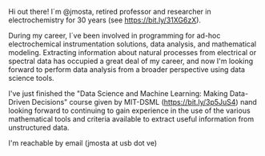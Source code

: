 Hi out there! I´m @jmosta, retired professor and researcher in electrochemistry for 30 years (see https://bit.ly/31XG6zX).

During my career, I´ve been involved in programming for ad-hoc electrochemical instrumentation solutions, data analysis, and mathematical modeling.
Extracting information about natural processes from electrical or spectral data has occupied a great deal of my career, and now I'm looking forward to perform data analysis from a broader perspective using data science tools. 

I've just finished the "Data Science and Machine Learning: Making Data-Driven Decisions" course given by MIT-DSML (https://bit.ly/3p5JuS4) nand looking forward to continuing to gain experience in the use of the various mathematical tools and criteria available to extract useful information from unstructured data.

I'm reachable by email (jmosta at usb dot ve)
